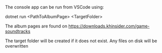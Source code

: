 The console app can be run from VSCode using:

dotnet run &lt;PathToAlbumPage&gt; &lt;TargetFolder&gt;

The album pages are found on https://downloads.khinsider.com/game-soundtracks

The target folder will be created if it does not exist. Any files on disk will be overwritten